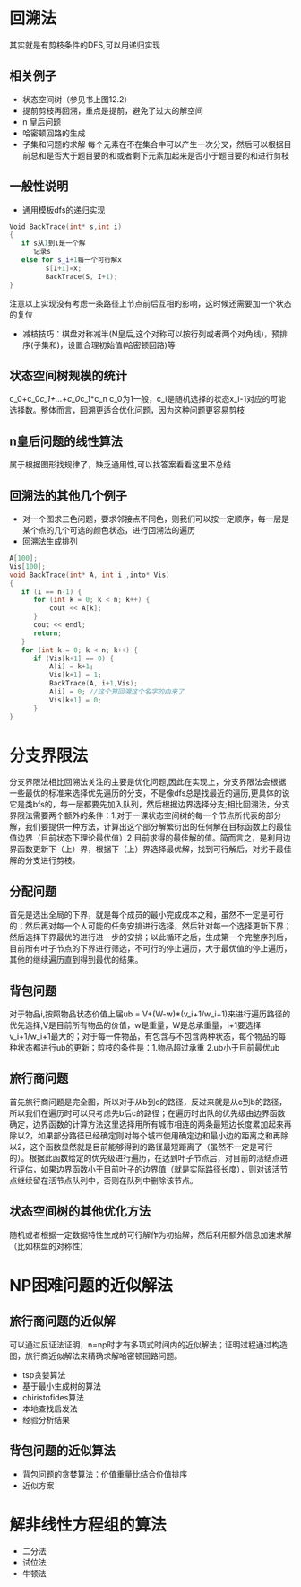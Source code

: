 # 回溯法
其实就是有剪枝条件的DFS,可以用递归实现
## 相关例子
* 状态空间树（参见书上图12.2）
* 提前剪枝再回溯，重点是提前，避免了过大的解空间
* n 皇后问题
* 哈密顿回路的生成
* 子集和问题的求解
每个元素在不在集合中可以产生一次分叉，然后可以根据目前总和是否大于题目要的和或者剩下元素加起来是否小于题目要的和进行剪枝
## 一般性说明
* 通用模板dfs的递归实现
```cpp
Void BackTrace(int* s,int i) 
{
   if s从1到i是一个解 
      记录s
   else for s_i+1每一个可行解x
         s[I+1]=x;
         BackTrace(S, I+1);
}
```
注意以上实现没有考虑一条路径上节点前后互相的影响，这时候还需要加一个状态的复位
* 减枝技巧：棋盘对称减半(N皇后,这个对称可以按行列或者两个对角线)，预排序(子集和)，设置合理初始值(哈密顿回路)等
## 状态空间树规模的统计
c_0+c_0*c_1+...+c_0*c_1*c_n
c_0为1一般，c_i是随机选择的状态x_i-1对应的可能选择数。整体而言，回溯更适合优化问题，因为这种问题更容易剪枝
## n皇后问题的线性算法
属于根据图形找规律了，缺乏通用性,可以找答案看看这里不总结
## 回溯法的其他几个例子
* 对一个图求三色问题，要求邻接点不同色，则我们可以按一定顺序，每一层是某个点的几个可选的颜色状态，进行回溯法的遍历
* 回溯法生成排列
```cpp
A[100];
Vis[100];
void BackTrace(int* A, int i ,into* Vis) 
{
   if (i == n-1) {
      for (int k = 0; k < n; k++) {
          cout << A[k];    
      } 
      cout << endl;
      return;
   }
   for (int k = 0; k < n; k++) {
      if (Vis[k+1] == 0) {
          A[i] = k+1;
          Vis[k+1] = 1;
          BackTrace(A, i+1,Vis);
          A[i] = 0; //这个算回溯这个名字的由来了
          Vis[k+1] = 0;
      } 
}
```
# 分支界限法
分支界限法相比回溯法关注的主要是优化问题,因此在实现上，分支界限法会根据一些最优的标准来选择优先遍历的分支，不是像dfs总是找最近的遍历,更具体的说它是类bfs的，每一层都要先加入队列，然后根据边界选择分支;相比回溯法，分支界限法需要两个额外的条件：1.对于一课状态空间树的每一个节点所代表的部分解，我们要提供一种方法，计算出这个部分解繁衍出的任何解在目标函数上的最佳值边界（目前状态下理论最优值）2.目前求得的最佳解的值。简而言之，是利用边界函数更新下（上）界，根据下（上）界选择最优解，找到可行解后，对劣于最佳解的分支进行剪枝。
## 分配问题
首先是选出全局的下界，就是每个成员的最小完成成本之和，虽然不一定是可行的；然后再对每一个人可能的任务安排进行选择，然后针对每一个选择更新下界；然后选择下界最优的进行进一步的安排；以此循环之后，生成第一个完整序列后，目前所有叶子节点的下界进行筛选，不可行的停止遍历，大于最优值的停止遍历，其他的继续遍历直到得到最优的结果。
## 背包问题
对于物品i,按照物品状态价值上届ub = V+(W-w)*(v_i+1/w_i+1)来进行遍历路径的优先选择,V是目前所有物品的价值，w是重量，W是总承重量，i+1要选择v_i+1/w_i+1最大的；对于每一件物品，有包含与不包含两种状态，每个物品的每种状态都进行ub的更新；剪枝的条件是：1.物品超过承重 2.ub小于目前最优ub
## 旅行商问题
首先旅行商问题是完全图，所以对于从b到c的路径，反过来就是从c到b的路径，所以我们在遍历时可以只考虑先b后c的路径；在遍历时出队的优先级由边界函数确定，边界函数的计算方法这里选择用所有城市相连的两条最短边长度累加起来再除以2，如果部分路径已经确定则对每个城市使用确定边和最小边的距离之和再除以2，这个函数显然就是目前能够得到的路径最短距离了（虽然不一定是可行的）。根据此函数给定的优先级进行遍历，在达到叶子节点后，对目前的活结点进行评估，如果边界函数小于目前叶子的边界值（就是实际路径长度），则对该活节点继续留在活节点队列中，否则在队列中删除该节点。
## 状态空间树的其他优化方法
随机或者根据一定数据特性生成的可行解作为初始解，然后利用额外信息加速求解（比如棋盘的对称性）
# NP困难问题的近似解法
## 旅行商问题的近似解
可以通过反证法证明，n=np时才有多项式时间内的近似解法；证明过程通过构造图，旅行商近似解法来精确求解哈密顿回路问题。
* tsp贪婪算法
* 基于最小生成树的算法
* chiristofides算法
* 本地查找启发法
* 经验分析结果
## 背包问题的近似算法
* 背包问题的贪婪算法：价值重量比结合价值排序
* 近似方案
# 解非线性方程组的算法
* 二分法
* 试位法
* 牛顿法
